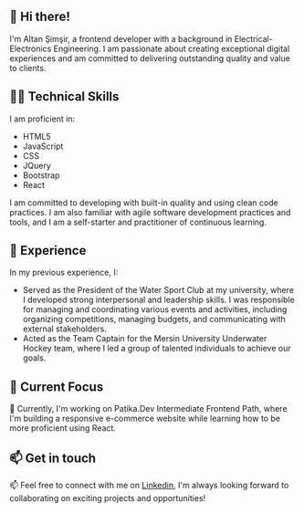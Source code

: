 ## 👋 Hi there! 
I'm Altan Şimşir, a frontend developer with a background in Electrical-Electronics Engineering. I am passionate about creating exceptional digital experiences and am committed to delivering outstanding quality and value to clients.

## 👨‍💻 Technical Skills

I am proficient in:

- HTML5
- JavaScript
- CSS
- JQuery
- Bootstrap
- React

I am committed to developing with built-in quality and using clean code practices. I am also familiar with agile software development practices and tools, and I am a self-starter and practitioner of continuous learning.
## 🌟 Experience

In my previous experience, I:

- Served as the President of the Water Sport Club at my university, where I developed strong interpersonal and leadership skills. I was responsible for managing and coordinating various events and activities, including organizing competitions, managing budgets, and communicating with external stakeholders.
- Acted as the Team Captain for the Mersin University Underwater Hockey team, where I led a group of talented individuals to achieve our goals.

## 🚀 Current Focus

🚀 Currently, I'm working on Patika.Dev Intermediate Frontend Path, where I'm  building a responsive e-commerce website while learning how to be more proficient using React. 


## 📫 Get in touch

📫 Feel free to connect with me on [Linkedin](https://www.linkedin.com/in/altansimsir/), I'm always looking forward to collaborating on exciting projects and opportunities!

